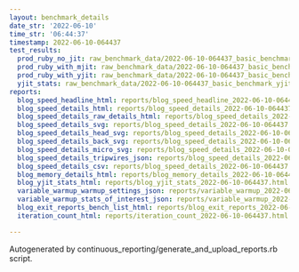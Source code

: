 ```yaml
---
layout: benchmark_details
date_str: '2022-06-10'
time_str: '06:44:37'
timestamp: 2022-06-10-064437
test_results:
  prod_ruby_no_jit: raw_benchmark_data/2022-06-10-064437_basic_benchmark_prod_ruby_no_jit.json
  prod_ruby_with_mjit: raw_benchmark_data/2022-06-10-064437_basic_benchmark_prod_ruby_with_mjit.json
  prod_ruby_with_yjit: raw_benchmark_data/2022-06-10-064437_basic_benchmark_prod_ruby_with_yjit.json
  yjit_stats: raw_benchmark_data/2022-06-10-064437_basic_benchmark_yjit_stats.json
reports:
  blog_speed_headline_html: reports/blog_speed_headline_2022-06-10-064437.html
  blog_speed_details_html: reports/blog_speed_details_2022-06-10-064437.html
  blog_speed_details_raw_details_html: reports/blog_speed_details_2022-06-10-064437.raw_details.html
  blog_speed_details_svg: reports/blog_speed_details_2022-06-10-064437.svg
  blog_speed_details_head_svg: reports/blog_speed_details_2022-06-10-064437.head.svg
  blog_speed_details_back_svg: reports/blog_speed_details_2022-06-10-064437.back.svg
  blog_speed_details_micro_svg: reports/blog_speed_details_2022-06-10-064437.micro.svg
  blog_speed_details_tripwires_json: reports/blog_speed_details_2022-06-10-064437.tripwires.json
  blog_speed_details_csv: reports/blog_speed_details_2022-06-10-064437.csv
  blog_memory_details_html: reports/blog_memory_details_2022-06-10-064437.html
  blog_yjit_stats_html: reports/blog_yjit_stats_2022-06-10-064437.html
  variable_warmup_warmup_settings_json: reports/variable_warmup_2022-06-10-064437.warmup_settings.json
  variable_warmup_stats_of_interest_json: reports/variable_warmup_2022-06-10-064437.stats_of_interest.json
  blog_exit_reports_bench_list_html: reports/blog_exit_reports_2022-06-10-064437.bench_list.html
  iteration_count_html: reports/iteration_count_2022-06-10-064437.html

---
```

Autogenerated by continuous_reporting/generate_and_upload_reports.rb script.
